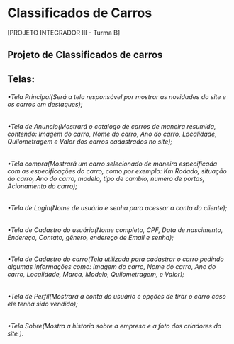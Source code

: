# Classificados de Carros
[PROJETO INTEGRADOR III - Turma B]

## Projeto de Classificados de carros

## Telas:
###### •Tela Principal(Será a tela responsável por mostrar as novidades do site e os carros em destaques);
###### •Tela de Anuncio(Mostrará o catalogo de carros de maneira resumida, contendo: Imagem do carro, Nome do carro, Ano do carro, Localidade, Quilometragem e Valor dos carros cadastrados no site);
###### •Tela compra(Mostrará um carro selecionado de maneira especificada com as especificações do carro, como por exemplo: Km Rodado, situação do carro, Ano do carro, modelo, tipo de cambio, numero de portas, Acionamento do carro);
###### •Tela de Login(Nome de usuário  e senha para acessar a conta do cliente);
###### •Tela de Cadastro do usuário(Nome completo, CPF, Data de nascimento, Endereço, Contato, gênero, endereço de Email e senha);
###### •Tela de Cadastro do carro(Tela utilizada para cadastrar o carro pedindo algumas informações como: Imagem do carro, Nome do carro, Ano do carro, Localidade, Marca, Modelo, Quilometragem, e Valor);
###### •Tela de Perfil(Mostrará a conta do usuário e opções de tirar o carro caso ele tenha sido vendido);
###### •Tela Sobre(Mostra a historia sobre a empresa e a foto dos criadores do site ).

